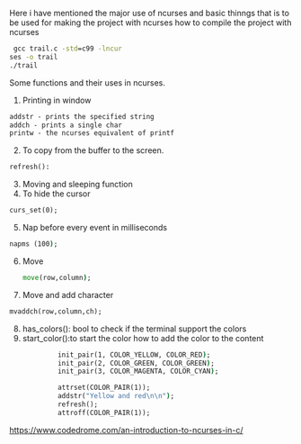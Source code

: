 Here i have mentioned the major use of ncurses and basic thinngs that is to be used 
for making the project with ncurses
how to compile the project with ncurses
```cmd
 gcc trail.c -std=c99 -lncur
ses -o trail
./trail
```
Some functions and their uses in ncurses.
1. Printing in window
```cmd
addstr - prints the specified string
addch - prints a single char
printw - the ncurses equivalent of printf
```
2. To copy from the buffer to the screen.
```cmd
refresh():
```
3. Moving and sleeping function
4. To hide the cursor
```cmd
curs_set(0);
```
5. Nap before every event  in milliseconds
 ```cmd
napms (100);   
   ```
6. Move
   ```cmd
   move(row,column);
   ```
7. Move and add character
```cmd
mvaddch(row,column,ch);
```
8. has_colors(): bool to check if the terminal support the colors
9. start_color():to start the color
   how to add the color to the content
```cmd
            init_pair(1, COLOR_YELLOW, COLOR_RED);
            init_pair(2, COLOR_GREEN, COLOR_GREEN);
            init_pair(3, COLOR_MAGENTA, COLOR_CYAN);

            attrset(COLOR_PAIR(1));
            addstr("Yellow and red\n\n");
            refresh();
            attroff(COLOR_PAIR(1));
```
https://www.codedrome.com/an-introduction-to-ncurses-in-c/
